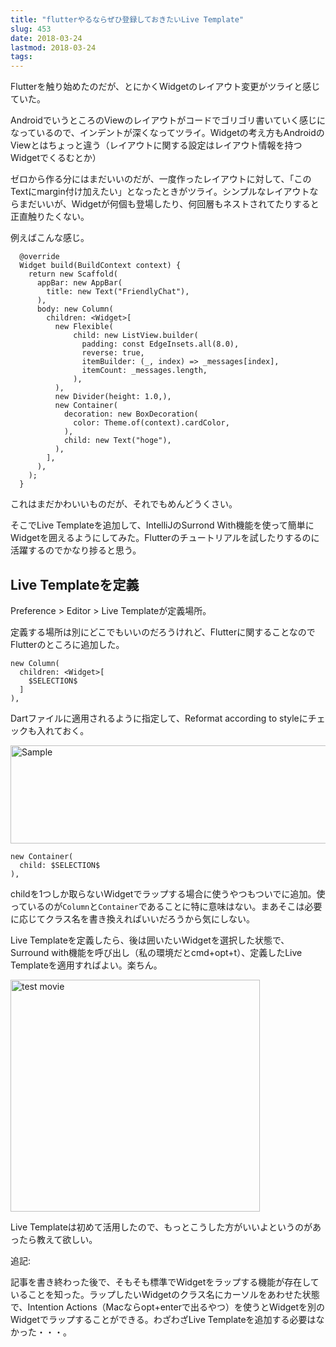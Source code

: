 ```yaml
---
title: "flutterやるならぜひ登録しておきたいLive Template"
slug: 453
date: 2018-03-24
lastmod: 2018-03-24
tags: 
---
```


Flutterを触り始めたのだが、とにかくWidgetのレイアウト変更がツライと感じていた。

AndroidでいうところのViewのレイアウトがコードでゴリゴリ書いていく感じになっているので、インデントが深くなってツライ。Widgetの考え方もAndroidのViewとはちょっと違う（レイアウトに関する設定はレイアウト情報を持つWidgetでくるむとか）

ゼロから作る分にはまだいいのだが、一度作ったレイアウトに対して、「このTextにmargin付け加えたい」となったときがツライ。シンプルなレイアウトならまだいいが、Widgetが何個も登場したり、何回層もネストされてたりすると正直触りたくない。

例えばこんな感じ。


```
  @override
  Widget build(BuildContext context) {
    return new Scaffold(
      appBar: new AppBar(
        title: new Text("FriendlyChat"),
      ),
      body: new Column(
        children: <Widget>[
          new Flexible(
              child: new ListView.builder(
                padding: const EdgeInsets.all(8.0),
                reverse: true,
                itemBuilder: (_, index) => _messages[index],
                itemCount: _messages.length,
              ),
          ),
          new Divider(height: 1.0,),
          new Container(
            decoration: new BoxDecoration(
              color: Theme.of(context).cardColor,
            ),
            child: new Text("hoge"),
          ),
        ],
      ),
    );
  }
```

これはまだかわいいものだが、それでもめんどうくさい。

そこでLive Templateを追加して、IntelliJのSurrond With機能を使って簡単にWidgetを囲えるようにしてみた。Flutterのチュートリアルを試したりするのに活躍するのでかなり捗ると思う。


## Live Templateを定義


Preference > Editor > Live Templateが定義場所。

定義する場所は別にどこでもいいのだろうけれど、Flutterに関することなのでFlutterのところに追加した。


```
new Column(
  children: <Widget>[
    $SELECTION$
  ]
),
```

Dartファイルに適用されるように指定して、Reformat according to styleにチェックも入れておく。

<img src="https://android.gcreate.jp/wp-content/uploads/2018/03/sample.png" alt="Sample" title="sample.png" border="0" width="599" height="157" />


```
new Container(
  child: $SELECTION$
),
```

childを1つしか取らないWidgetでラップする場合に使うやつもついでに追加。使っているのが`Column`と`Container`であることに特に意味はない。まあそこは必要に応じてクラス名を書き換えればいいだろうから気にしない。

Live Templateを定義したら、後は囲いたいWidgetを選択した状態で、Surround with機能を呼び出し（私の環境だとcmd+opt+t）、定義したLive Templateを適用すればよい。楽ちん。

<img src="https://android.gcreate.jp/wp-content/uploads/2018/03/surround.gif" alt="test movie" title="surround.gif" border="0" width="399" height="371" />

Live Templateは初めて活用したので、もっとこうした方がいいよというのがあったら教えて欲しい。

追記:

記事を書き終わった後で、そもそも標準でWidgetをラップする機能が存在していることを知った。ラップしたいWidgetのクラス名にカーソルをあわせた状態で、Intention Actions（Macならopt+enterで出るやつ）を使うとWidgetを別のWidgetでラップすることができる。わざわざLive Templateを追加する必要はなかった・・・。


  